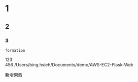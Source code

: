 # 1
## 2
### 3

```
formation
```

123 \
456 \/Users/bing.hsieh/Documents/demo/AWS-EC2-Flask-Web 


新增東西
